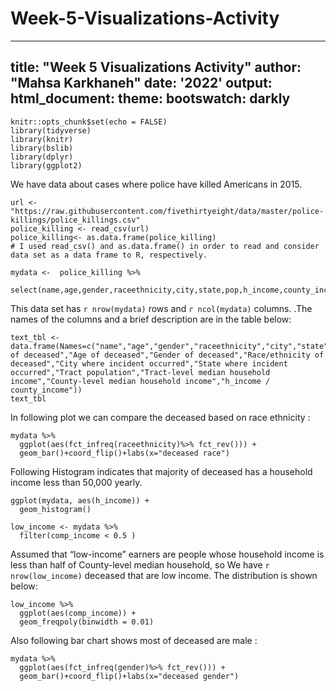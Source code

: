 # Week-5-Visualizations-Activity
---
title: "Week 5 Visualizations Activity"
author: "Mahsa Karkhaneh"
date: '2022'
output: 
  html_document:
    theme: 
      bootswatch: darkly
---

```{r setup, include=FALSE}
knitr::opts_chunk$set(echo = FALSE)
library(tidyverse)
library(knitr)
library(bslib)
library(dplyr)
library(ggplot2)
```

We have data about cases where police have killed Americans in 2015.

```{r police_killing , echo=FALSE}
url <- "https://raw.githubusercontent.com/fivethirtyeight/data/master/police-killings/police_killings.csv"
police_killing <- read_csv(url)
police_killing<- as.data.frame(police_killing)
# I used read_csv() and as.data.frame() in order to read and consider data set as a data frame to R, respectively. 
```

```{r, echo=FALSE}
mydata <-  police_killing %>% 
  select(name,age,gender,raceethnicity,city,state,pop,h_income,county_income,comp_income)
```

This data set has `r nrow(mydata)` rows and `r ncol(mydata)` columns.
.The names of the columns and a brief description are in the table below:

``` {r, echo = FALSE}
text_tbl <- data.frame(Names=c("name","age","gender","raceethnicity","city","state","pop","h_income","county_income","comp_income"),Description=c("Name of deceased","Age of deceased","Gender of deceased","Race/ethnicity of deceased","City where incident occurred","State where incident occurred","Tract population","Tract-level median household income","County-level median household income","h_income / county_income"))
text_tbl

```

In following plot we can compare the deceased based on race ethnicity :

```{r, echo=FALSE}
mydata %>% 
  ggplot(aes(fct_infreq(raceethnicity)%>% fct_rev())) + 
  geom_bar()+coord_flip()+labs(x="deceased race")
```

Following Histogram indicates that majority of deceased has a  household income less than 50,000 yearly.

```{r, echo=FALSE}
ggplot(mydata, aes(h_income)) +
  geom_histogram()
```

```{r, echo=FALSE}
low_income <- mydata %>% 
  filter(comp_income < 0.5 )
```

Assumed that “low-income” earners are people whose household income is less than half of County-level median household, so We have   `r nrow(low_income)` deceased that are low income. The distribution is shown
below: 

```{r, echo=FALSE}
low_income %>% 
  ggplot(aes(comp_income)) + 
  geom_freqpoly(binwidth = 0.01)
```

Also following bar chart shows most of deceased are male :

```{r, echo=FALSE}
mydata %>% 
  ggplot(aes(fct_infreq(gender)%>% fct_rev())) + 
  geom_bar()+coord_flip()+labs(x="deceased gender")
```
